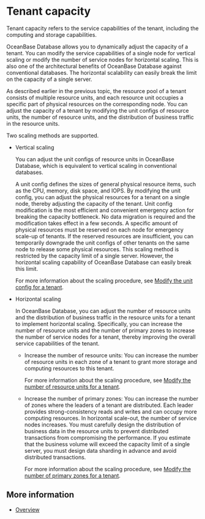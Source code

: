 # Tenant capacity

Tenant capacity refers to the service capabilities of the tenant, including the computing and storage capabilities.

OceanBase Database allows you to dynamically adjust the capacity of a tenant. You can modify the service capabilities of a single node for vertical scaling or modify the number of service nodes for horizontal scaling. This is also one of the architectural benefits of OceanBase Database against conventional databases. The horizontal scalability can easily break the limit on the capacity of a single server.

As described earlier in the previous topic, the resource pool of a tenant consists of multiple resource units, and each resource unit occupies a specific part of physical resources on the corresponding node. You can adjust the capacity of a tenant by modifying the unit configs of resource units, the number of resource units, and the distribution of business traffic in the resource units.

Two scaling methods are supported.

* Vertical scaling

   You can adjust the unit configs of resource units in OceanBase Database, which is equivalent to vertical scaling in conventional databases.

   A unit config defines the sizes of general physical resource items, such as the CPU, memory, disk space, and IOPS. By modifying the unit config, you can adjust the physical resources for a tenant on a single node, thereby adjusting the capacity of the tenant. Unit config modification is the most efficient and convenient emergency action for breaking the capacity bottleneck. No data migration is required and the modification takes effect in a few seconds. A specific amount of physical resources must be reserved on each node for emergency scale-up of tenants. If the reserved resources are insufficient, you can temporarily downgrade the unit configs of other tenants on the same node to release some physical resources. This scaling method is restricted by the capacity limit of a single server. However, the horizontal scaling capability of OceanBase Database can easily break this limit.

   For more information about the scaling procedure, see [Modify the unit config for a tenant](6.common-tenant-operations/8.tenant-scale-in-and-out/2.adjust-resource-specifications.md).

* Horizontal scaling

   In OceanBase Database, you can adjust the number of resource units and the distribution of business traffic in the resource units for a tenant to implement horizontal scaling. Specifically, you can increase the number of resource units and the number of primary zones to increase the number of service nodes for a tenant, thereby improving the overall service capabilities of the tenant.

   * Increase the number of resource units: You can increase the number of resource units in each zone of a tenant to grant more storage and computing resources to this tenant.

      For more information about the scaling procedure, see [Modify the number of resource units for a tenant](6.common-tenant-operations/8.tenant-scale-in-and-out/3.adjust-unit-number.md).

   * Increase the number of primary zones: You can increase the number of zones where the leaders of a tenant are distributed. Each leader provides strong-consistency reads and writes and can occupy more computing resources. In horizontal scale-out, the number of service nodes increases. You must carefully design the distribution of business data in the resource units to prevent distributed transactions from compromising the performance. If you estimate that the business volume will exceed the capacity limit of a single server, you must design data sharding in advance and avoid distributed transactions.

      For more information about the scaling procedure, see [Modify the number of primary zones for a tenant](6.common-tenant-operations/8.tenant-scale-in-and-out/4.adjust-primary-zone.md).

## More information

* [Overview](6.common-tenant-operations/8.tenant-scale-in-and-out/1.introduction-to-tenant-scale-in-and-out.md)